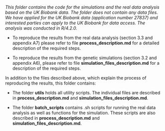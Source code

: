 *This folder contains the code for the simulations and the real data analysis based on the UK Biobank data. The folder does not contain any data files. We have applied for the UK Biobank data (application number 27837) and interested parties can apply to the UK Biobank for data access. The analysis was conducted in R/4.2.0.* 


- To reproduce the results from the real data analysis (section 3.3 and appendix A7) please refer to file **process_description.md** for a detailed description of the required steps. 

- To reproduce the results from the genetic simulations (section 3.2 and appendix A6), please refer to file **simulation_files_description.md** for a description of the required steps.

In addition to the files described above, which explain the process of reproducing the results, this folder contains:

- The folder **utils** holds all utility scripts. The individual files are described in **process_description.md** and **simulation_files_description.md**. 

- The folder **batch_scripts** contains .sh scripts for running the real data analysis as well as functions for the simulation. These scripts are also described in **process_description.md** and **simulation_files_description.md**.
